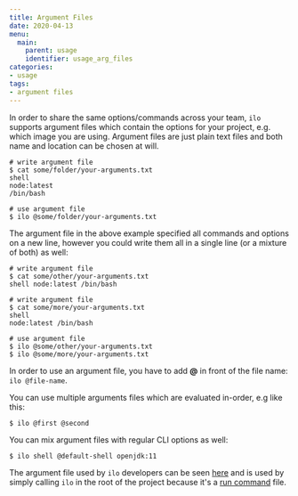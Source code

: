 ```yaml
---
title: Argument Files
date: 2020-04-13
menu:
  main:
    parent: usage
    identifier: usage_arg_files
categories:
- usage
tags:
- argument files
---
```


In order to share the same options/commands across your team, `ilo` supports argument files which contain the options for your project, e.g. which image you are using. Argument files are just plain text files and both name and location can be chosen at will.

```shell script
# write argument file
$ cat some/folder/your-arguments.txt
shell
node:latest
/bin/bash

# use argument file
$ ilo @some/folder/your-arguments.txt
```

The argument file in the above example specified all commands and options on a new line, however you could write them all in a single line (or a mixture of both) as well:

```shell script
# write argument file
$ cat some/other/your-arguments.txt
shell node:latest /bin/bash

# write argument file
$ cat some/more/your-arguments.txt
shell
node:latest /bin/bash

# use argument file
$ ilo @some/other/your-arguments.txt
$ ilo @some/more/your-arguments.txt
```

In order to use an argument file, you have to add **@** in front of the file name: `ilo @file-name`.

You can use multiple arguments files which are evaluated in-order, e.g like this:

```shell script
$ ilo @first @second
```

You can mix argument files with regular CLI options as well:

```shell script
$ ilo shell @default-shell openjdk:11
```

The argument file used by `ilo` developers can be seen [here](https://github.com/metio/ilo/blob/master/.ilo.rc) and is used by simply calling `ilo` in the root of the project because it's a [run command](../run-commands) file.
